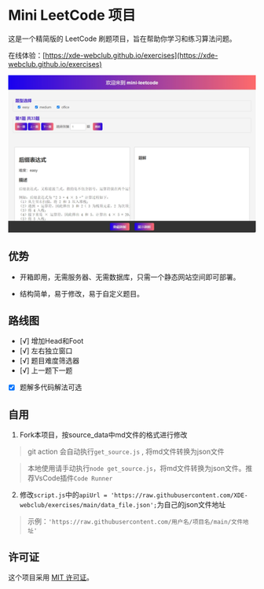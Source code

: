 # Mini LeetCode 项目

这是一个精简版的 LeetCode 刷题项目，旨在帮助你学习和练习算法问题。

在线体验：[https://xde-webclub.github.io/exercises](https://xde-webclub.github.io/exercises)

![showcase](./showcase/showcase.png)

## 优势

- 开箱即用，无需服务器、无需数据库，只需一个静态网站空间即可部署。

- 结构简单，易于修改，易于自定义题目。

## 路线图

- [√] 增加Head和Foot
- [√] 左右独立窗口
- [√] 题目难度筛选器
- [√] 上一题下一题
- [x] 题解多代码解法可选

## 自用

1. Fork本项目，按source_data中md文件的格式进行修改

> git action 会自动执行`get_source.js` , 将md文件转换为json文件

> 本地使用请手动执行`node get_source.js`，将md文件转换为json文件。推荐VsCode插件`Code Runner`

2. 修改`script.js`中的`apiUrl = 'https://raw.githubusercontent.com/XDE-webclub/exercises/main/data_file.json';`为自己的json文件地址

> 示例：`'https://raw.githubusercontent.com/用户名/项目名/main/文件地址'`

## 许可证

这个项目采用 [MIT 许可证](LICENSE)。

